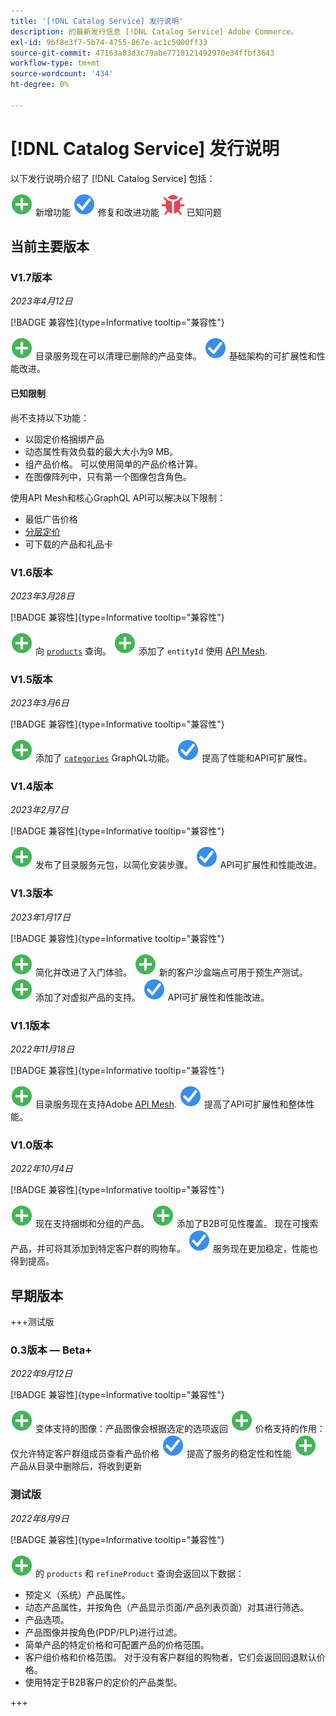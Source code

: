 ```yaml
---
title: '[!DNL Catalog Service] 发行说明'
description: 的最新发行信息 [!DNL Catalog Service] Adobe Commerce。
exl-id: 9bf8e3f7-5b74-4755-867e-ac1c5000ff33
source-git-commit: 47163a83d3c79abe7718121492970e34ffbf3643
workflow-type: tm+mt
source-wordcount: '434'
ht-degree: 0%

---
```


# [!DNL Catalog Service] 发行说明

以下发行说明介绍了 [!DNL Catalog Service] 包括：

![新建](../assets/new.svg) 新增功能
![修复](../assets/fix.svg) 修复和改进功能
![错误](../assets/bug.svg) 已知问题

## 当前主要版本

### V1.7版本

_2023年4月12日_

[!BADGE 兼容性]{type=Informative tooltip="兼容性"}

![新建](../assets/new.svg) 目录服务现在可以清理已删除的产品变体。
![修复](../assets/fix.svg) 基础架构的可扩展性和性能改进。

#### 已知限制

尚不支持以下功能：

* 以固定价格捆绑产品
* 动态属性有效负载的最大大小为9 MB。
* 组产品价格。 可以使用简单的产品价格计算。
* 在图像阵列中，只有第一个图像包含角色。

使用API Mesh和核心GraphQL API可以解决以下限制：

* 最低广告价格
* [分层定价](mesh.md)
* 可下载的产品和礼品卡

### V1.6版本

_2023年3月28日_

[!BADGE 兼容性]{type=Informative tooltip="兼容性"}

![新建](../assets/new.svg) 向 [`products`](https://developer.adobe.com/commerce/webapi/graphql/schema/catalog-service/queries/products/) 查询。
![新建](../assets/new.svg) 添加了 `entityId` 使用 [API Mesh](mesh.md).

### V1.5版本

_2023年3月6日_

[!BADGE 兼容性]{type=Informative tooltip="兼容性"}

![新建](../assets/new.svg) 添加了 [`categories`](https://developer.adobe.com/commerce/webapi/graphql/schema/catalog-service/queries/categories/) GraphQL功能。
![修复](../assets/fix.svg) 提高了性能和API可扩展性。

### V1.4版本

_2023年2月7日_

[!BADGE 兼容性]{type=Informative tooltip="兼容性"}

![新建](../assets/new.svg) 发布了目录服务元包，以简化安装步骤。
![修复](../assets/fix.svg) API可扩展性和性能改进。

### V1.3版本

_2023年1月17日_

[!BADGE 兼容性]{type=Informative tooltip="兼容性"}

![新建](../assets/new.svg) 简化并改进了入门体验。
![新建](../assets/new.svg) 新的客户沙盒端点可用于预生产测试。
![新建](../assets/new.svg) 添加了对虚拟产品的支持。
![修复](../assets/fix.svg) API可扩展性和性能改进。

### V1.1版本

_2022年11月18日_

[!BADGE 兼容性]{type=Informative tooltip="兼容性"}

![新建](../assets/new.svg) 目录服务现在支持Adobe [API Mesh](https://developer.adobe.com/graphql-mesh-gateway/).
![修复](../assets/fix.svg) 提高了API可扩展性和整体性能。

### V1.0版本

_2022年10月4日_

[!BADGE 兼容性]{type=Informative tooltip="兼容性"}

![新建](../assets/new.svg) 现在支持捆绑和分组的产品。
![新建](../assets/new.svg) 添加了B2B可见性覆盖。 现在可搜索产品，并可将其添加到特定客户群的购物车。
![修复](../assets/fix.svg) 服务现在更加稳定，性能也得到提高。

## 早期版本

+++测试版

### 0.3版本 — Beta+

_2022年9月12日_

[!BADGE 兼容性]{type=Informative tooltip="兼容性"}

![新建](../assets/new.svg) 变体支持的图像：产品图像会根据选定的选项返回
![新建](../assets/new.svg) 价格支持的作用：仅允许特定客户群组成员查看产品价格
![修复](../assets/fix.svg) 提高了服务的稳定性和性能
![新建](../assets/new.svg) 产品从目录中删除后，将收到更新

### 测试版

_2022年8月9日_

[!BADGE 兼容性]{type=Informative tooltip="兼容性"}

![新建](../assets/new.svg) 的 `products` 和 `refineProduct` 查询会返回以下数据：

* 预定义（系统）产品属性。
* 动态产品属性，并按角色（产品显示页面/产品列表页面）对其进行筛选。
* 产品选项。
* 产品图像并按角色(PDP/PLP)进行过滤。
* 简单产品的特定价格和可配置产品的价格范围。
* 客户组价格和价格范围。 对于没有客户群组的购物者，它们会返回回退默认价格。
* 使用特定于B2B客户的定价的产品类型。

+++
